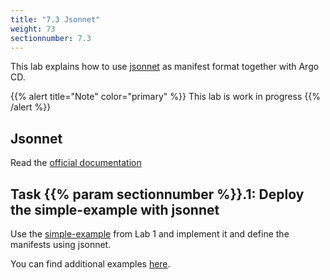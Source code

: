 ```yaml
---
title: "7.3 Jsonnet"
weight: 73
sectionnumber: 7.3
---
```


This lab explains how to use [jsonnet](https://jsonnet.org/)  as manifest format together with Argo CD.

{{% alert title="Note" color="primary" %}}
This lab is work in progress
{{% /alert %}}


## Jsonnet

Read the [official documentation](https://argoproj.github.io/argo-cd/user-guide/jsonnet/)


## Task {{% param sectionnumber %}}.1: Deploy the simple-example with jsonnet

Use the [simple-example](https://github.com/acend/argocd-training-examples/tree/master/example-app) from Lab 1 and implement it and define the manifests using jsonnet.

You can find additional examples [here](https://github.com/argoproj/argocd-example-apps).
